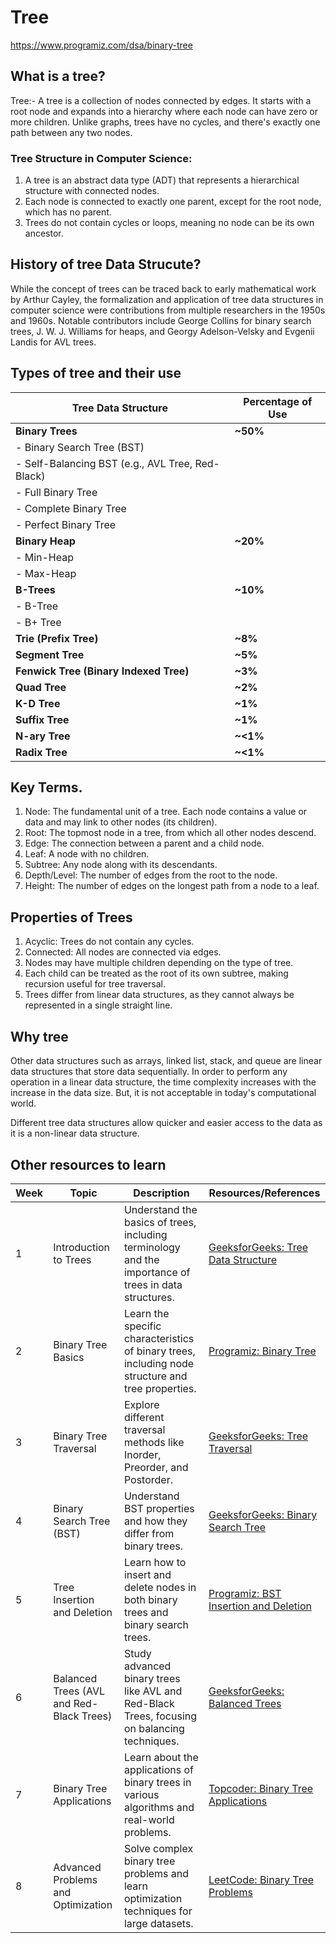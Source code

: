 


# Tree

https://www.programiz.com/dsa/binary-tree


 ## What is a tree?
Tree:-  A tree is a collection of nodes connected by edges. It starts with a root node and expands into a hierarchy where each node can have zero or more children. Unlike graphs, trees have no cycles, and there's exactly one path between any two nodes.

### Tree Structure in Computer Science: 
1. A tree is an abstract data type (ADT) that represents a hierarchical structure with connected nodes.
2. Each node is connected to exactly one parent, except for the root node, which has no parent.
3. Trees do not contain cycles or loops, meaning no node can be its own ancestor.



## History of tree Data Strucute?
While the concept of trees can be traced back to early mathematical work by Arthur Cayley, the formalization and application of tree data structures in computer science were contributions from multiple researchers in the 1950s and 1960s. Notable contributors include George Collins for binary search trees, J. W. J. Williams for heaps, and Georgy Adelson-Velsky and Evgenii Landis for AVL trees.



## Types of tree and their use

| **Tree Data Structure**                            | **Percentage of Use** |
|----------------------------------------------------|-----------------------|
| **Binary Trees**                                   | **~50%**              |
| - Binary Search Tree (BST)                         |                       |
|   - Self-Balancing BST (e.g., AVL Tree, Red-Black) |                       |
| - Full Binary Tree                                 |                       |
| - Complete Binary Tree                             |                       |
| - Perfect Binary Tree                              |                       |
| **Binary Heap**                                    | **~20%**              |
| - Min-Heap                                         |                       |
| - Max-Heap                                         |                       |
| **B-Trees**                                        | **~10%**              |
| - B-Tree                                           |                       |
| - B+ Tree                                          |                       |
| **Trie (Prefix Tree)**                             | **~8%**               |
| **Segment Tree**                                   | **~5%**               |
| **Fenwick Tree (Binary Indexed Tree)**             | **~3%**               |
| **Quad Tree**                                      | **~2%**               |
| **K-D Tree**                                       | **~1%**               |
| **Suffix Tree**                                    | **~1%**               |
| **N-ary Tree**                                     | **~<1%**              |
| **Radix Tree**                                     | **~<1%**              |

















## Key Terms.

1. Node: The fundamental unit of a tree. Each node contains a value or data and may link to other nodes (its children).
2. Root: The topmost node in a tree, from which all other nodes descend.
3. Edge: The connection between a parent and a child node.
4. Leaf: A node with no children.
5. Subtree: Any node along with its descendants.
6. Depth/Level: The number of edges from the root to the node.
7. Height: The number of edges on the longest path from a node to a leaf.

## Properties of Trees

1. Acyclic: Trees do not contain any cycles.
2. Connected: All nodes are connected via edges.
3. Nodes may have multiple children depending on the type of tree.
4. Each child can be treated as the root of its own subtree, making recursion useful for tree traversal.
5. Trees differ from linear data structures, as they cannot always be represented in a single straight line.


## Why tree

Other data structures such as arrays, linked list, stack, and queue are linear data structures that store data sequentially. In order to perform any operation in a linear data structure, the time complexity increases with the increase in the data size. But, it is not acceptable in today's computational world.

Different tree data structures allow quicker and easier access to the data as it is a non-linear data structure.






## Other resources to learn

| Week | Topic                                      | Description                                                                                        | Resources/References                                         |
|------|--------------------------------------------|----------------------------------------------------------------------------------------------------|--------------------------------------------------------------|
| 1    | Introduction to Trees                      | Understand the basics of trees, including terminology and the importance of trees in data structures. | [GeeksforGeeks: Tree Data Structure](https://www.geeksforgeeks.org/binary-tree-data-structure/) |
| 2    | Binary Tree Basics                         | Learn the specific characteristics of binary trees, including node structure and tree properties.   | [Programiz: Binary Tree](https://www.programiz.com/dsa/binary-tree) |
| 3    | Binary Tree Traversal                      | Explore different traversal methods like Inorder, Preorder, and Postorder.                         | [GeeksforGeeks: Tree Traversal](https://www.geeksforgeeks.org/tree-traversals-inorder-preorder-and-postorder/) |
| 4    | Binary Search Tree (BST)                   | Understand BST properties and how they differ from binary trees.                                    | [GeeksforGeeks: Binary Search Tree](https://www.geeksforgeeks.org/binary-search-tree-data-structure/) |
| 5    | Tree Insertion and Deletion                | Learn how to insert and delete nodes in both binary trees and binary search trees.                  | [Programiz: BST Insertion and Deletion](https://www.programiz.com/dsa/binary-search-tree) |
| 6    | Balanced Trees (AVL and Red-Black Trees)   | Study advanced binary trees like AVL and Red-Black Trees, focusing on balancing techniques.         | [GeeksforGeeks: Balanced Trees](https://www.geeksforgeeks.org/balanced-binary-tree/) |
| 7    | Binary Tree Applications                   | Learn about the applications of binary trees in various algorithms and real-world problems.         | [Topcoder: Binary Tree Applications](https://www.topcoder.com/thrive/articles/binary-trees-data-structures) |
| 8    | Advanced Problems and Optimization         | Solve complex binary tree problems and learn optimization techniques for large datasets.            | [LeetCode: Binary Tree Problems](https://leetcode.com/tag/binary-tree/) |

















